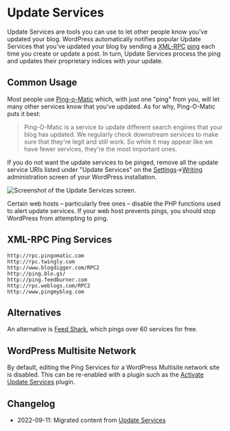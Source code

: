 # Update Services

Update Services are tools you can use to let other people know you've updated your blog. WordPress automatically notifies popular Update Services that you've updated your blog by sending a [XML-RPC](http://www.xmlrpc.com/) [ping](https://wordpress.org/support/article/glossary/#pingback) each time you create or update a post. In turn, Update Services process the ping and updates their proprietary indices with _your_ update. 

## Common Usage

Most people use [Ping-o-Matic](https://pingomatic.com/) which, with just one "ping" from you, will let many other services know that you've updated. As for why, Ping-O-Matic puts it best:

> Ping-O-Matic is a service to update different search engines that your blog has updated.
> We regularly check downstream services to make sure that they're legit and still work. So while it may appear like we have fewer services, they're the most important ones.

If you do not want the update services to be pinged, remove all the update service URIs listed under "Update Services" on the [Settings](https://wordpress.org/support/article/administration-screens/#settings-configuration-settings)->[Writing](https://wordpress.org/support/article/settings-writing-screen/) administration screen of your WordPress installation.

![Screenshot of the Update Services screen.](https://wordpress.org/support/files/2018/10/update_service.png)

Certain web hosts – particularly free ones – disable the PHP functions used to alert update services. If your web host prevents pings, you should stop WordPress from attempting to ping.

## XML-RPC Ping Services

```
http://rpc.pingomatic.com
http://rpc.twingly.com
http://www.blogdigger.com/RPC2
http://ping.blo.gs/
http://ping.feedburner.com
http://rpc.weblogs.com/RPC2
http://www.pingmyblog.com
```

## Alternatives
An alternative is [Feed Shark](https://feedshark.brainbliss.com/), which pings over 60 services for free.

## WordPress Multisite Network
By default, editing the Ping Services for a WordPress Multisite network site is disabled. This can be re-enabled with a plugin such as the [Activate Update Services](https://wordpress.org/plugins/activate-update-services/) plugin.


## Changelog

- 2022-09-11: Migrated content from [Update Services](https://wordpress.org/support/article/update-services/)
